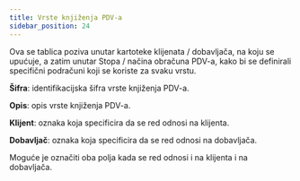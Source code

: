 ```yaml
---
title: Vrste knjiženja PDV-a
sidebar_position: 24
---
```

Ova se tablica poziva unutar kartoteke klijenata / dobavljača, na koju se upućuje, a zatim unutar Stopa / načina obračuna PDV-a, kako bi se definirali specifični podračuni koji se koriste za svaku vrstu.


**Šifra**: identifikacijska šifra vrste knjiženja PDV-a.

**Opis**: opis vrste knjiženja PDV-a.

**Klijent**: oznaka koja specificira da se red odnosi na klijenta.

**Dobavljač**: oznaka koja specificira da se red odnosi na dobavljača.

Moguće je označiti oba polja kada se red odnosi i na klijenta i na dobavljača.
